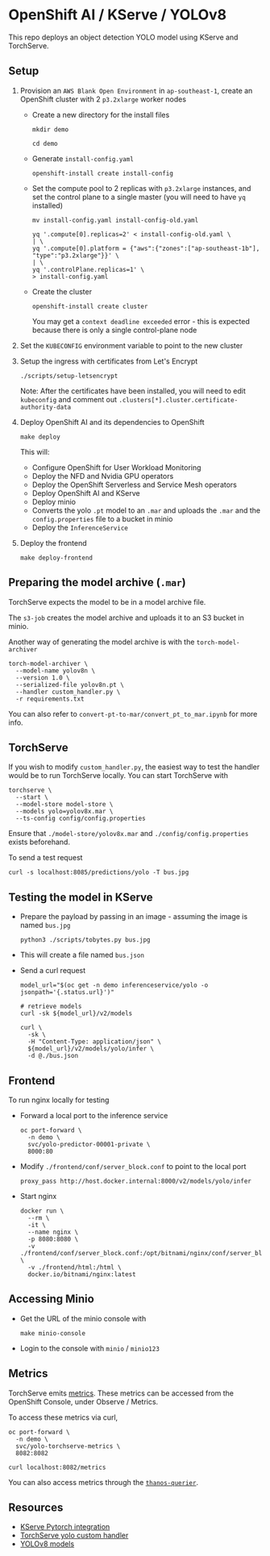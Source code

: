 # OpenShift AI / KServe / YOLOv8

This repo deploys an object detection YOLO model using KServe and TorchServe.

## Setup

01. Provision an `AWS Blank Open Environment` in `ap-southeast-1`, create an OpenShift cluster with 2 `p3.2xlarge` worker nodes

	*   Create a new directory for the install files

			mkdir demo

			cd demo

	*   Generate `install-config.yaml`

			openshift-install create install-config

	*   Set the compute pool to 2 replicas with `p3.2xlarge` instances, and set the control plane to a single master (you will need to have `yq` installed)

			mv install-config.yaml install-config-old.yaml

			yq '.compute[0].replicas=2' < install-config-old.yaml \
			| \
			yq '.compute[0].platform = {"aws":{"zones":["ap-southeast-1b"], "type":"p3.2xlarge"}}' \
			| \
			yq '.controlPlane.replicas=1' \
			> install-config.yaml

	*   Create the cluster

			openshift-install create cluster
			
		You may get a `context deadline exceeded` error - this is expected because there is only a single control-plane node

01. Set the `KUBECONFIG` environment variable to point to the new cluster

01. Setup the ingress with certificates from Let's Encrypt

		./scripts/setup-letsencrypt
	
	Note: After the certificates have been installed, you will need to edit `kubeconfig` and comment out `.clusters[*].cluster.certificate-authority-data`

01. Deploy OpenShift AI and its dependencies to OpenShift

		make deploy
	
	This will:

	*   Configure OpenShift for User Workload Monitoring
	*   Deploy the NFD and Nvidia GPU operators
	*   Deploy the OpenShift Serverless and Service Mesh operators
	*   Deploy OpenShift AI and KServe
	*   Deploy minio
	*   Converts the yolo `.pt` model to an `.mar` and uploads the `.mar` and the `config.properties` file to a bucket in minio
	*   Deploy the `InferenceService`

01. Deploy the frontend

		make deploy-frontend


## Preparing the model archive (`.mar`)

TorchServe expects the model to be in a model archive file.

The `s3-job` creates the model archive and uploads it to an S3 bucket in minio.

Another way of generating the model archive is with the `torch-model-archiver`

	torch-model-archiver \
	  --model-name yolov8n \
	  --version 1.0 \
	  --serialized-file yolov8n.pt \
	  --handler custom_handler.py \
	  -r requirements.txt

You can also refer to `convert-pt-to-mar/convert_pt_to_mar.ipynb` for more info.


## TorchServe

If you wish to modify `custom_handler.py`, the easiest way to test the handler would be to run TorchServe locally. You can start TorchServe with

	torchserve \
	  --start \
	  --model-store model-store \
	  --models yolo=yolov8x.mar \
	  --ts-config config/config.properties

Ensure that `./model-store/yolov8x.mar` and `./config/config.properties` exists beforehand.

To send a test request

	curl -s localhost:8085/predictions/yolo -T bus.jpg


## Testing the model in KServe

*   Prepare the payload by passing in an image - assuming the image is named `bus.jpg`

		python3 ./scripts/tobytes.py bus.jpg

*   This will create a file named `bus.json`

*   Send a curl request

		model_url="$(oc get -n demo inferenceservice/yolo -o jsonpath='{.status.url}')"

		# retrieve models
		curl -sk ${model_url}/v2/models

		curl \
		  -sk \
		  -H "Content-Type: application/json" \
		  ${model_url}/v2/models/yolo/infer \
		  -d @./bus.json


## Frontend

To run nginx locally for testing

*   Forward a local port to the inference service

		oc port-forward \
		  -n demo \
		  svc/yolo-predictor-00001-private \
		  8000:80

*   Modify `./frontend/conf/server_block.conf` to point to the local port

		proxy_pass http://host.docker.internal:8000/v2/models/yolo/infer

*   Start nginx

		docker run \
		  --rm \
		  -it \
		  --name nginx \
		  -p 8080:8080 \
		  -v ./frontend/conf/server_block.conf:/opt/bitnami/nginx/conf/server_blocks/server_block.conf \
		  -v ./frontend/html:/html \
		  docker.io/bitnami/nginx:latest


## Accessing Minio

*   Get the URL of the minio console with

		make minio-console

*   Login to the console with `minio` / `minio123`


## Metrics

TorchServe emits [metrics](https://github.com/pytorch/serve/blob/master/ts/configs/metrics.yaml). These metrics can be accessed from the OpenShift Console, under Observe / Metrics.

To access these metrics via curl,

	oc port-forward \
	  -n demo \
	  svc/yolo-torchserve-metrics \
	  8082:8082

	curl localhost:8082/metrics

You can also access metrics through the [`thanos-querier`](https://docs.openshift.com/container-platform/4.15/monitoring/enabling-monitoring-for-user-defined-projects.html#accessing-metrics-from-outside-cluster_enabling-monitoring-for-user-defined-projects).


## Resources

*   [KServe Pytorch integration](https://kserve.github.io/website/0.12/modelserving/v1beta1/torchserve/#deploy-pytorch-model-with-open-inference-rest-protocol)
*   [TorchServe yolo custom handler](https://github.com/pytorch/serve/tree/master/examples/object_detector/yolo/yolov8)
*   [YOLOv8 models](https://github.com/ultralytics/ultralytics?tab=readme-ov-file#models)
